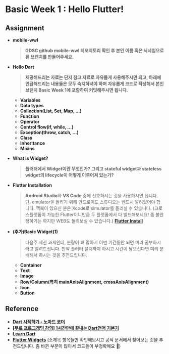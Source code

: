 # Basic Week 1 : Hello Flutter!
## Assignment
- **mobile-wwl**
    > **GDSC github mobile-wwl 레포지토리 확인 후 본인 이름 혹은 닉네임으로 된 브랜치를 만들어주세요.**

- **Hello Dart**
    > **제공해드리는 자료는 단지 참고 자료로 자유롭게 사용해주시면 되고, 아래에 언급해드리는 내용들은 모두 숙지하셔야 하며 자유롭게 코드로 작성해서 본인 브랜치 Basic Week 1에 포함하여 커밋해주시면 됩니다.** 
    - **Variables**
    - **Data types**
    - **Collection(List, Set, Map, …)**
    - **Function**
    - **Operator**
    - **Control flow(if, while, …)**
    - **Exception(throw, catch, …)**
    - **Class**
    - **Inheritance**
    - **Mixins**

- **What is Widget?**
    > **플러터에서 Widget이란 무엇인가? 그리고 stateful widget과 stateless widget의 lifecycle이 어떻게 이루어져 있는가?**

- **Flutter Installation**
    > **Android Studio**와 **VS Code** 중에 선호하시는 것을 사용하시면 됩니다. 단, emulator을 돌리기 위해 안드로이드 스튜디오는 반드시 깔려있어야 합니다. 맥북이 있으신 분은 Xcode로 simulator를 돌리실 수 있습니다. (크로스플랫폼이 가능한 Flutter이니만큼 두 플랫폼에서 다 빌드해보세요! 좀 불안정하기는 하지만 WEB도 돌려보실 수 있습니다.)
    [**Flutter Install**](https://docs.flutter.dev/get-started/install?gclid=CjwKCAjw4JWZBhApEiwAtJUN0L6_lPw0s98Ir0paallh33wOLZV14p-50FZEUt3o4QfAD_L_rXB1CRoCHYsQAvD_BwE&gclsrc=aw.ds)

- **(추가)Basic Widget(1)**
    > 다음주 세션 과제인데, 분량이 꽤 많아서 이번 기간동안 되면 미리 공부하시라고 알려드립니다. 만약 플러터 설치까지 하시고 시간이 남으신다면 미리 분배해서 하시는 것을 추천드립니다.
    - **Container**
    - **Text**
    - **Image**
    - **Row/Column(특히 mainAxisAlignment, crossAxisAlignment)**
    - **Icon**
    - **Button**

## Reference
- [**Dart 시작하기 - 노마드 코더**](https://nomadcoders.co/dart-for-beginners?utm_source=youtube&utm_medium=youtube&utm_campaign=youtube_0101)
- [**[무료 프로그래밍 강의] 1시간만에 끝내는 Dart언어 기본기**](https://youtu.be/3Ck42C2ZCb8?si=Ilz2GDjDxg7N2220)
- [**Learn Dart**](https://www.educative.io/courses/learn-dart-first-step-to-flutter)
- [**Flutter Widgets**](https://flutteropen.gitbook.io/flutter-widgets/)
(소제목 항목들만 확인해보시고 공식 문서에서 찾아보는 것을 추천드립니다. 좀 바뀐 부분이 많아서 코드들이 부정확해요 🥲)